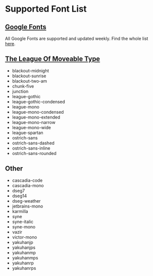 # Supported Font List

## [Google Fonts](https://fonts.google.com/)

All Google Fonts are supported and updated weekly. Find the whole list [here](https://fonts.google.com/).

## [The League Of Moveable Type](https://www.theleagueofmoveabletype.com/)

- blackout-midnight
- blackout-sunrise
- blackout-two-am
- chunk-five
- junction
- league-gothic
- league-gothic-condensed
- league-mono
- league-mono-condensed
- league-mono-extended
- league-mono-narrow
- league-mono-wide
- league-spartan
- ostrich-sans
- ostrich-sans-dashed
- ostrich-sans-inline
- ostrich-sans-rounded

## Other

- cascadia-code
- cascadia-mono
- dseg7
- dseg14
- dseg-weather
- jetbrains-mono
- karmilla
- syne
- syne-italic
- syne-mono
- vazir
- victor-mono
- yakuhanjp
- yakuhanjps
- yakuhanmp
- yakuhanmps
- yakuhanrp
- yakuhanrps
